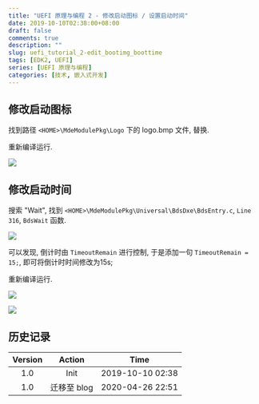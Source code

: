 ```yaml
---
title: "UEFI 原理与编程 2 - 修改启动图标 / 设置启动时间"
date: 2019-10-10T02:38:00+08:00
draft: false
comments: true
description: ""
slug: uefi_tutorial_2-edit_bootimg_boottime
tags: [EDK2, UEFI]
series: [UEFI 原理与编程]
categories: [技术, 嵌入式开发]
---
```


## 修改启动图标

找到路径 `<HOME>\MdeModulePkg\Logo` 下的 logo.bmp 文件, 替换.

重新编译运行.

![](../img/2019/10/10/uefi2_1.png)


## 修改启动时间

搜索 "Wait", 找到 `<HOME>\MdeModulePkg\Universal\BdsDxe\BdsEntry.c`, `Line 316`, `BdsWait` 函数. 


![](../img/2019/10/10/uefi2_2.png)


可以发现, 倒计时由 `TimeoutRemain` 进行控制, 于是添加一句 `TimeoutRemain = 15;`, 即可将倒计时时间修改为15s;

重新编译运行.

![](../img/2019/10/10/uefi2_3.png)

![](../img/2019/10/10/uefi2_4.png)

## 历史记录

|Version| Action|Time|
|:-------:|:--------:|:-----------:|
|1.0|Init|2019-10-10 02:38|
|1.0|迁移至 blog |2020-04-26 22:51|